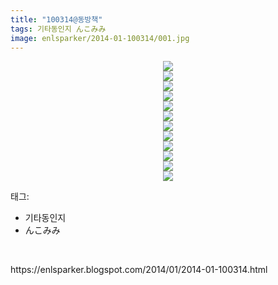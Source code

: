 ```yaml
---
title: "100314@동방책"
tags: 기타동인지 んこみみ
image: enlsparker/2014-01-100314/001.jpg
---
```

<div class="article">
<div class="separator" style="clear: both; text-align: center;">
<img src="{{ site.nasurl }}/enlsparker/2014-01-100314/001.jpg"/></div>
<div class="separator" style="clear: both; text-align: center;">
<img src="{{ site.nasurl }}/enlsparker/2014-01-100314/002.jpg"/></div>
<div class="separator" style="clear: both; text-align: center;">
<img src="{{ site.nasurl }}/enlsparker/2014-01-100314/003.jpg"/></div>
<div class="separator" style="clear: both; text-align: center;">
<img src="{{ site.nasurl }}/enlsparker/2014-01-100314/004.jpg"/></div>
<div class="separator" style="clear: both; text-align: center;">
<img src="{{ site.nasurl }}/enlsparker/2014-01-100314/005.jpg"/></div>
<div class="separator" style="clear: both; text-align: center;">
<img src="{{ site.nasurl }}/enlsparker/2014-01-100314/006.jpg"/></div>
<div class="separator" style="clear: both; text-align: center;">
<img src="{{ site.nasurl }}/enlsparker/2014-01-100314/007.jpg"/></div>
<div class="separator" style="clear: both; text-align: center;">
<img src="{{ site.nasurl }}/enlsparker/2014-01-100314/008.jpg"/></div>
<div class="separator" style="clear: both; text-align: center;">
<img src="{{ site.nasurl }}/enlsparker/2014-01-100314/009.jpg"/></div>
<div class="separator" style="clear: both; text-align: center;">
<img src="{{ site.nasurl }}/enlsparker/2014-01-100314/010.jpg"/></div>
<div class="separator" style="clear: both; text-align: center;">
<img src="{{ site.nasurl }}/enlsparker/2014-01-100314/011.jpg"/></div>
<div class="separator" style="clear: both; text-align: center;">
<img src="{{ site.nasurl }}/enlsparker/2014-01-100314/012.jpg"/></div>
</div><div class="tagTrail">
<p>태그: </p>
<ul>
<li>기타동인지</li>
<li>んこみみ</li>
</ul>
</div>
<br/>
<p id="refer">https://enlsparker.blogspot.com/2014/01/2014-01-100314.html</p>
<br/>
